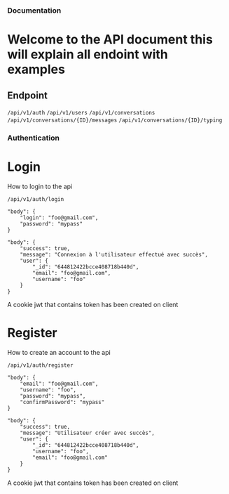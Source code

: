 ### Documentation
# Welcome to the API document this will explain all endoint with examples

## Endpoint

``/api/v1/auth``
``/api/v1/users``
``/api/v1/conversations``
``/api/v1/conversations/{ID}/messages``
``/api/v1/conversations/{ID}/typing``

### Authentication

# Login
How to login to the api

``/api/v1/auth/login``

```
"body": {
    "login": "foo@gmail.com",
    "password": "mypass"
}
```

```
"body": {
    "success": true,
    "message": "Connexion à l'utilisateur effectué avec succès",
    "user": {
        "_id": "644812422bcce408718b440d",
        "email": "foo@gmail.com",
        "username": "foo"
    }
}
```

A cookie jwt that contains token has been created on client

# Register
How to create an account to the api

``/api/v1/auth/register``

```
"body": {
    "email": "foo@gmail.com",
    "username": "foo",
    "password": "mypass",
    "confirmPassword": "mypass"
}
```

```
"body": {
    "success": true,
    "message": "Utilisateur créer avec succès",
    "user": {
        "_id": "644812422bcce408718b440d",
        "username": "foo",
        "email": "foo@gmail.com"
    }
}
```

A cookie jwt that contains token has been created on client